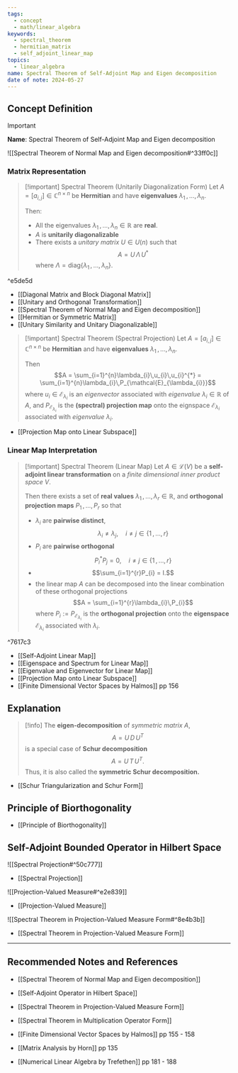 ```yaml
---
tags:
  - concept
  - math/linear_algebra
keywords:
  - spectral_theorem
  - hermitian_matrix
  - self_adjoint_linear_map
topics:
  - linear_algebra
name: Spectral Theorem of Self-Adjoint Map and Eigen decomposition
date of note: 2024-05-27
---
```


## Concept Definition

>[!important]
>**Name**: Spectral Theorem of Self-Adjoint Map and Eigen decomposition

![[Spectral Theorem of Normal Map and Eigen decomposition#^33ff0c]]

### Matrix Representation

>[!important] Spectral Theorem (Unitarily Diagonalization Form)
>Let $A = [a_{i,j}] \in \mathbb{C}^{n \times n}$ be **Hermitian** and have **eigenvalues** $\lambda_{1} \,{,}\ldots{,}\,\lambda_{n}$. 
>
>Then:
>- All the eigenvalues $\lambda_{1} \,{,}\ldots{,}\,\lambda_{n} \in \mathbb{R}$ are **real**.
>- $A$ is **unitarily diagonalizable**
>- There exists a *unitary matrix* $U\in U(n)$ such that $$A = U\,\Lambda\,U^{*}$$ where $\Lambda =\text{diag}\left\{\lambda_{1} \,{,}\ldots{,}\,\lambda_{n}\right\}.$

^e5de5d

- [[Diagonal Matrix and Block Diagonal Matrix]]
- [[Unitary and Orthogonal Transformation]]
- [[Spectral Theorem of Normal Map and Eigen decomposition]]
- [[Hermitian or Symmetric Matrix]]
- [[Unitary Similarity and Unitary Diagonalizable]]

>[!important] Spectral Theorem (Spectral Projection)
>Let $A = [a_{i,j}] \in \mathbb{C}^{n \times n}$ be **Hermitian** and have **eigenvalues** $\lambda_{1} \,{,}\ldots{,}\,\lambda_{n}$. 
>
>Then
>$$A = \sum_{i=1}^{n}\lambda_{i}\,u_{i}\,u_{i}^{*} = \sum_{i=1}^{n}\lambda_{i}\,P_{\mathcal{E}_{\lambda_{i}}}$$ where $u_{i} \in \mathcal{E}_{\lambda_{i}}$ is an *eigenvector* associated with *eigenvalue* $\lambda_{i} \in \mathbb{R}$ of $A$, and $P_{\mathcal{E}_{\lambda_{i}}}$ is the **(spectral) projection map** onto the eignspace $\mathcal{E}_{\lambda_{i}}$ associated with *eigenvalue* $\lambda_{i}$.

- [[Projection Map onto Linear Subspace]]

### Linear Map Interpretation

>[!important] Spectral Theorem (Linear Map)
>Let $A\in \mathcal{L}(V)$ be a **self-adjoint linear transformation** on a *finite dimensional inner product space* $V.$
>
>Then there exists a set of **real values** $\lambda_{1}\,{,}\ldots{,}\,\lambda_{r}\in \mathbb{R}$, and **orthogonal projection maps** $P_{1}\,{,}\ldots{,}\,P_{r}$ so that 
>- $\lambda_{i}$ are **pairwise distinct**, $$\lambda_{i} \neq \lambda_{j}, \quad i\neq j\in \{ 1\,{,}\ldots{,}\,r\}$$
>- $P_i$ are **pairwise orthogonal** $$P_{i}^{*}P_{j} = 0, \quad i\neq j\in \{ 1\,{,}\ldots{,}\,r \}$$
>- $$\sum_{i=1}^{r}P_{i} = I.$$
>- the linear map $A$ can be decomposed into the linear combination of these orthogonal projections $$A = \sum_{i=1}^{r}\lambda_{i}\,P_{i}$$ where $P_{i} := P_{\mathcal{E}_{\lambda_{i}}}$ is the **orthogonal projection** onto the **eigenspace** $\mathcal{E}_{\lambda_{i}}$ associated with $\lambda_{i}$.

^7617c3


- [[Self-Adjoint Linear Map]]
- [[Eigenspace and Spectrum for Linear Map]]
- [[Eigenvalue and Eigenvector for Linear Map]]
- [[Projection Map onto Linear Subspace]]
- [[Finite Dimensional Vector Spaces by Halmos]] pp 156

## Explanation

>[!info]
>The **eigen-decomposition** of *symmetric matrix* $A$, $$A = U\,D\,U^{T}$$ is a special case of **Schur decomposition** $$A = U\,T\,U^{T}.$$ Thus, it is also called the **symmetric Schur decomposition.** 

- [[Schur Triangularization and Schur Form]]


## Principle of Biorthogonality

- [[Principle of Biorthogonality]]


## Self-Adjoint Bounded Operator in Hilbert Space

![[Spectral Projection#^50c777]]

- [[Spectral Projection]]

![[Projection-Valued Measure#^e2e839]]

- [[Projection-Valued Measure]]

![[Spectral Theorem in Projection-Valued Measure Form#^8e4b3b]]

- [[Spectral Theorem in Projection-Valued Measure Form]]

-----------
##  Recommended Notes and References

- [[Spectral Theorem of Normal Map and Eigen decomposition]]


- [[Self-Adjoint Operator in Hilbert Space]]
- [[Spectral Theorem in Projection-Valued Measure Form]]
- [[Spectral Theorem in Multiplication Operator Form]]




- [[Finite Dimensional Vector Spaces by Halmos]] pp 155 - 158
- [[Matrix Analysis by Horn]] pp 135
- [[Numerical Linear Algebra by Trefethen]] pp 181 - 188